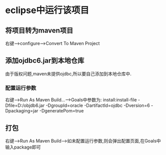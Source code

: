 # eclipse中运行该项目
## 将项目转为maven项目
右键-->configure-->Convert To Maven Project

## 添加ojdbc6.jar到本地仓库
由于版权问题,maven未提供ojdbc,所以要自己添加到本地仓库中.
### 配置运行参数
右键-->Run As Maven Build...-->Goals中参数为:
install:install-file  -Dfile=D:/objdb6.jar  -DgroupId=oracle  -DartifactId=ojdbc -Dversion=6 -Dpackaging=jar -DgeneratePom=true

## 打包
右键-->Run As Maven Build-->如未配置运行参数,则会弹出配置页面,在Goals中输入package即可
